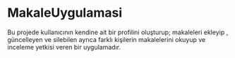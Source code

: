 # MakaleUygulamasi
Bu projede kullanıcının kendine ait bir profilini oluşturup; makaleleri ekleyip , güncelleyen ve silebilen  ayrıca farklı kişilerin makalelerini okuyup ve inceleme yetkisi veren bir uygulamadır.
